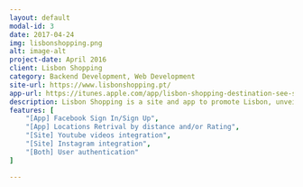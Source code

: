 ```yaml
---
layout: default
modal-id: 3
date: 2017-04-24
img: lisbonshopping.png
alt: image-alt
project-date: April 2016
client: Lisbon Shopping
category: Backend Development, Web Development
site-url: https://www.lisbonshopping.pt/
app-url: https://itunes.apple.com/app/lisbon-shopping-destination-see-shop-enjoy/id1180531390
description: Lisbon Shopping is a site and app to promote Lisbon, unveiling the best the city has to offer. The site and app backend was developed with Umbraco CMS and .NET Web API, and SQLServer as database. I was responsible for API development and site front end bug fixing.
features: [ 
    "[App] Facebook Sign In/Sign Up", 
    "[App] Locations Retrival by distance and/or Rating", 
    "[Site] Youtube videos integration",
    "[Site] Instagram integration",
    "[Both] User authentication"
]

---
```


